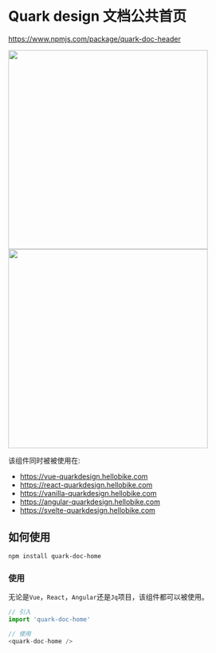 # Quark design 文档公共首页

https://www.npmjs.com/package/quark-doc-header

<img src="https://github.com/hellof2e/quark-doc-home/assets/14307551/c93b34d1-1244-409b-bdd4-fdcefcbd7235" width="400" />
<img src="https://github.com/hellof2e/quark-doc-home/assets/14307551/e9ee42f1-8bb0-425a-87dd-301c84348165" width="400" />


该组件同时被被使用在:

- https://vue-quarkdesign.hellobike.com
- https://react-quarkdesign.hellobike.com
- https://vanilla-quarkdesign.hellobike.com
- https://angular-quarkdesign.hellobike.com
- https://svelte-quarkdesign.hellobike.com

## 如何使用

```bash
npm install quark-doc-home
```


### 使用

无论是`Vue`，`React`，`Angular`还是`Jq`项目，该组件都可以被使用。

```js
// 引入
import 'quark-doc-home'

// 使用
<quark-doc-home />
```
